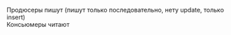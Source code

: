 
Продюсеры пишут (пишут только последовательно, нету update, только insert)</br>
Консьюмеры читают</br>
